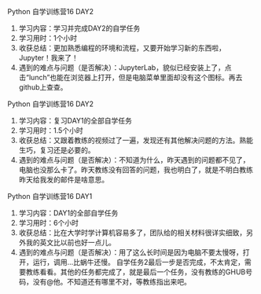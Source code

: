 Python 自学训练营16 DAY2 
1. 学习内容：学习并完成DAY2的自学任务
2. 学习用时：1个小时
3. 收获总结：更加熟悉编程的环境和流程，又要开始学习新的东西啦，Jupyter！我来了！
4. 遇到的难点与问题（是否解决）：JupyterLab，貌似已经安装上了，点击“lunch”也能在浏览器上打开，但是电脑菜单里面却没有这个图标。再去github上查查。


Python 自学训练营16 DAY2 
1. 学习内容：复习DAY1的全部自学任务
2. 学习用时：1.5个小时
3. 收获总结：又跟着教练的视频过了一遍，发现还有其他解决问题的方法。熟能生巧，复习还是必要的。
4. 遇到的难点与问题（是否解决）：不知道为什么，昨天遇到的问题都不见了，电脑也没那么卡了。昨天教练没有回答的问题，我也明白了，就是不明白教练昨天给我发的邮件是啥意思。



Python 自学训练营16 DAY1 
1. 学习内容：DAY1的全部自学任务
2. 学习用时：6个小时
3. 收获总结：比在大学时学计算机容易多了，团队给的相关材料很详实细致，另外我的英文比以前也好一点儿。
4. 遇到的难点与问题（是否解决）：用了这么长时间是因为电脑不要太慢呀，打开，运行，调用...比蜗牛还慢。
自学任务2最后一步是否完成，不太肯定，需要教练看看。其他的任务都完成了，就是最后一个任务，没有教练的GHUB号码，没有@他。不知道还有哪里不对，等教练指出来吧。
